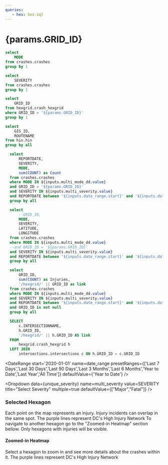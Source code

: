 ```yaml
---
queries:
   - hex: hex.sql
---
```


# {params.GRID_ID}

```sql unique_mode
select 
    MODE
from crashes.crashes
group by 1
```

```sql unique_severity
select 
    SEVERITY
from crashes.crashes
group by 1
```

```sql unique_hex
select 
    GRID_ID
from hexgrid.crash_hexgrid
where GRID_ID = '${params.GRID_ID}'
group by 1
```

```sql unique_hin
select 
    GIS_ID,
    ROUTENAME
from hin.hin
group by all
```

```sql table_query
  select
      REPORTDATE,
      SEVERITY,
      MODE,
      sum(COUNT) as Count
  from crashes.crashes
  where MODE IN ${inputs.multi_mode_dd.value}
  and GRID_ID = '${params.GRID_ID}'
  and SEVERITY IN ${inputs.multi_severity.value}
  and REPORTDATE between '${inputs.date_range.start}' and '${inputs.date_range.end}'
  group by all
```

```sql incidents
  select
      --GRID_ID,
      MODE,
      SEVERITY,
      LATITUDE,
      LONGITUDE
  from crashes.crashes
  where MODE IN ${inputs.multi_mode_dd.value}
  --and GRID_ID = '${params.GRID_ID}'
  and SEVERITY IN ${inputs.multi_severity.value}
  and REPORTDATE between '${inputs.date_range.start}' and '${inputs.date_range.end}'
  group by all
```

```sql hex_map
  select
      GRID_ID,
      sum(COUNT) as Injuries,
      '/hexgrid/' || GRID_ID as link
  from crashes.crashes
  where MODE IN ${inputs.multi_mode_dd.value}
  and SEVERITY IN ${inputs.multi_severity.value}
  and REPORTDATE between '${inputs.date_range.start}' and '${inputs.date_range.end}'
  and GRID_ID is not null
  group by all
```

```sql intersections_table
  SELECT
      c.INTERSECTIONNAME,
      h.GRID_ID,
      '/hexgrid/' || h.GRID_ID AS link
  FROM
      hexgrid.crash_hexgrid h
  LEFT JOIN
      intersections.intersections c ON h.GRID_ID = c.GRID_ID
```

<DateRange
  start='2020-01-01'
  name=date_range
  presetRanges={['Last 7 Days','Last 30 Days','Last 90 Days','Last 3 Months','Last 6 Months','Year to Date','Last Year','All Time']}
  defaultValue={'Year to Date'}
/>

<Dropdown
    data={unique_severity} 
    name=multi_severity
    value=SEVERITY
    title="Select Severity"
    multiple=true
    defaultValue={["Major","Fatal"]}
/>

<Dropdown
    data={unique_mode} 
    name=multi_mode_dd
    value=MODE
    title="Select Mode"
    multiple=true
    selectAllByDefault=true
    description="*Only fatal"
/>

### Selected Hexagon

<Grid cols=2>
    <Group>
        <Note>
        Each point on the map represents an injury. Injury incidents can overlap in the same spot.
        </Note>
        <BaseMap
          height=400
          startingZoom=17
        >
          <Points data={incidents} lat=LATITUDE long=LONGITUDE value=SEVERITY pointName=MODE opacity=1 colorPalette={['#ffdf00','#ff9412','#ff5a53']} ignoreZoom=true/>
          <Areas data={unique_hin} geoJsonUrl='/High_Injury_Network.geojson' geoId=GIS_ID areaCol=GIS_ID borderColor=#9d00ff color=#1C00ff00/ borderWidth=1.5 ignoreZoom=true
          tooltip={[
                {id: 'ROUTENAME'}
            ]}
          />
          <Areas data={unique_hex} geoJsonUrl='/crash-hexgrid.geojson' geoId=GRID_ID areaCol=GRID_ID min=0 borderColor=#000000 color=#1C00ff00/>
        </BaseMap>
        <Note>
        The purple lines represent DC's High Injury Network
        </Note>
    </Group>    
    <Group>
        <DataTable data={table_query} sort="REPORTDATE desc" totalRow=true rows=5 subtitle='Injury Table' rowShading=true>
          <Column id=REPORTDATE title='Date' fmt='mm/dd/yy hh:mm' totalAgg="Total"/>
          <Column id=SEVERITY totalAgg="-"/>
          <Column id=MODE totalAgg='{inputs.multi_mode}'/>
          <Column id=Count totalAgg=sum/>
        </DataTable>
        <Alert status="info">
            To navigate to another hexagon go to the "Zoomed-in Heatmap" section bellow. Only hexagons with injuries will be visible.
        </Alert>
                <DataTable data={intersections_table} title= "Intersection Search" subtitle="Use the Intersection Search function to pinpoint an intersection within a hexagon" search=true wrapTitles=true rowShading=true rows=3 link=link downloadable=false>
            <Column id=INTERSECTIONNAME title=" "/>
        </DataTable>
    </Group>
</Grid>

#### Zoomed-in Heatmap

<Note>
  Select a hexagon to zoom in and see more details about the crashes within it.
</Note>
<BaseMap
  height=400
  startingZoom=17
>
  <Areas data={hex_map} geoJsonUrl='/crash-hexgrid.geojson' geoId=GRID_ID areaCol=GRID_ID value=Injuries link=link min=0 opacity=0.7 ignoreZoom=true/>
  <Areas data={unique_hin} geoJsonUrl='/High_Injury_Network.geojson' geoId=GIS_ID areaCol=GIS_ID borderColor=#9d00ff color=#1C00ff00/ ignoreZoom=true
  tooltip={[
        {id: 'ROUTENAME'}
    ]}
  />
  <Areas data={unique_hex} geoJsonUrl='/crash-hexgrid.geojson' geoId=GRID_ID areaCol=GRID_ID min=0 borderColor=#000000 color=#1C00ff00/>
</BaseMap>
<Note>
The purple lines represent DC's High Injury Network
</Note>